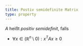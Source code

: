 ```yaml
---
title: Postiv semidefinite Matrix
type: property
---
```


$A$ heißt *positiv semidefinit*, falls
- $\forall x \in (\mathbb{R}^n \setminus 0) : x^TAx \ge 0$